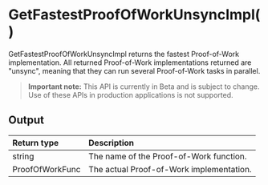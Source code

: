 # GetFastestProofOfWorkUnsyncImpl()
GetFastestProofOfWorkUnsyncImpl returns the fastest Proof-of-Work implementation. All returned Proof-of-Work implementations returned are "unsync", meaning that they can run several Proof-of-Work tasks in parallel.
> **Important note:** This API is currently in Beta and is subject to change. Use of these APIs in production applications is not supported.




## Output

| Return type     | Description |
|:---------------|:--------|
| string | The name of the Proof-of-Work function. |
| ProofOfWorkFunc | The actual Proof-of-Work implementation. |



